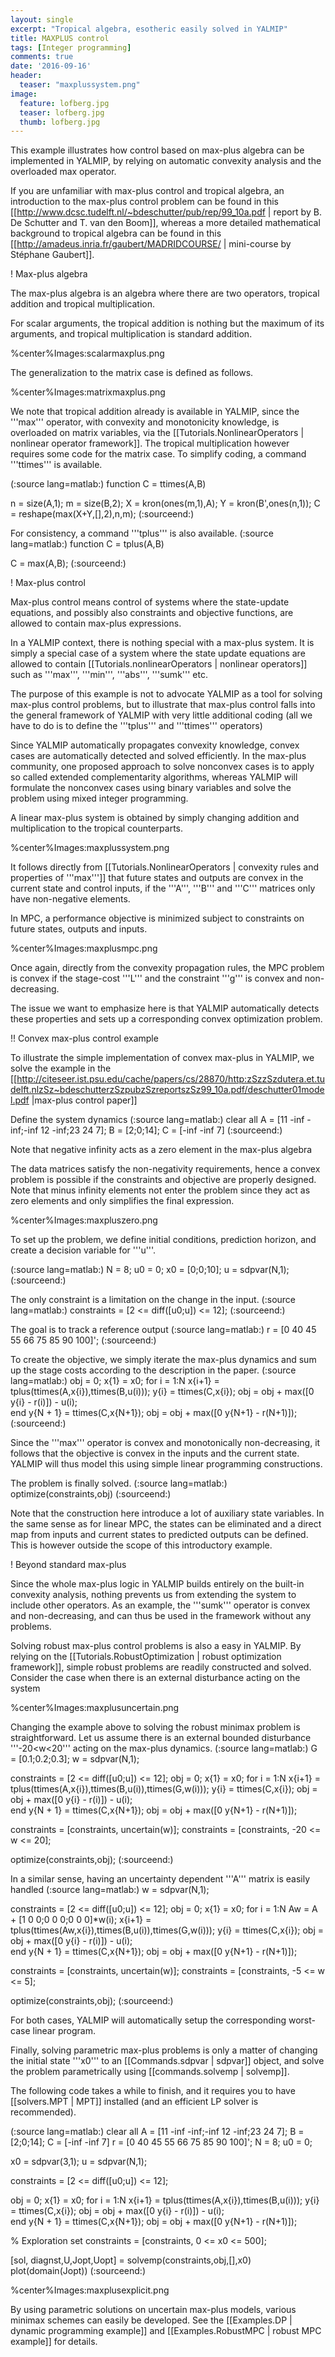 ```yaml
---
layout: single
excerpt: "Tropical algebra, esotheric easily solved in YALMIP"
title: MAXPLUS control
tags: [Integer programming]
comments: true
date: '2016-09-16'
header:
  teaser: "maxplussystem.png"
image:
  feature: lofberg.jpg
  teaser: lofberg.jpg
  thumb: lofberg.jpg
---
```


This example illustrates how control based on max-plus algebra can be implemented in YALMIP, by relying on automatic convexity analysis and the overloaded max operator.

If you are unfamiliar with max-plus control and tropical algebra, an introduction to the max-plus control problem can be found in this [[http://www.dcsc.tudelft.nl/~bdeschutter/pub/rep/99_10a.pdf  | report by B. De Schutter and T. van den Boom]], whereas a more detailed mathematical background to tropical algebra can be found in this [[http://amadeus.inria.fr/gaubert/MADRIDCOURSE/ | mini-course by Stéphane Gaubert]].

! Max-plus algebra

The max-plus algebra is an algebra where there are two operators, tropical addition and tropical multiplication.

For scalar arguments, the tropical addition is nothing but the maximum of its arguments, and tropical multiplication is standard addition.

%center%Images:scalarmaxplus.png

The generalization to the matrix case is defined as follows.

%center%Images:matrixmaxplus.png

We note that tropical addition already is available in YALMIP, since the '''max''' operator, with convexity and monotonicity knowledge, is overloaded on matrix variables, via the [[Tutorials.NonlinearOperators | nonlinear operator framework]]. The tropical multiplication however requires some code for the matrix case. To simplify coding, a command '''ttimes''' is available. 

(:source lang=matlab:)
function C = ttimes(A,B)

n = size(A,1);
m = size(B,2);
X = kron(ones(m,1),A);
Y = kron(B',ones(n,1));
C = reshape(max(X+Y,[],2),n,m);
(:sourceend:) 

For consistency, a command '''tplus''' is also available.
(:source lang=matlab:)
function C = tplus(A,B)

C = max(A,B);
(:sourceend:) 

! Max-plus control

Max-plus control means control of systems where the state-update equations, and possibly also constraints and objective functions, are allowed to contain max-plus expressions.

In a YALMIP context, there is nothing special with a max-plus system. It is simply a special case of a system where the state update equations are allowed to contain [[Tutorials.nonlinearOperators | nonlinear operators]] such as '''max''', '''min''', '''abs''', '''sumk''' etc.

The purpose of this example is not to advocate YALMIP as a tool for solving max-plus control problems, but to illustrate that max-plus control falls into the general framework of YALMIP with very little additional coding (all we have to do is to define the '''tplus''' and '''ttimes''' operators)

Since YALMIP automatically propagates convexity knowledge, convex cases are automatically detected and solved efficiently. In the max-plus community, one proposed approach to solve nonconvex cases is to apply so called extended complementarity algorithms, whereas YALMIP will formulate the nonconvex cases using binary variables and solve the problem using mixed integer programming.

A linear max-plus system is obtained by simply changing addition and multiplication to the tropical counterparts.

%center%Images:maxplussystem.png

It follows directly from [[Tutorials.NonlinearOperators | convexity rules and properties of '''max''']] that future states and outputs are convex in the current state  and control inputs, if the '''A''', '''B''' and '''C''' matrices only have non-negative elements. 

In MPC, a performance objective is minimized subject to constraints on future states, outputs and inputs.

%center%Images:maxplusmpc.png

Once again, directly from the convexity propagation rules, the MPC problem is convex if the stage-cost '''L''' and the constraint '''g''' is convex and non-decreasing. 

The issue we want to emphasize here is that YALMIP automatically detects these properties and sets up a corresponding convex optimization problem.

!! Convex max-plus control example

To illustrate the simple implementation of convex max-plus in YALMIP, we solve the example in the [[http://citeseer.ist.psu.edu/cache/papers/cs/28870/http:zSzzSzdutera.et.tudelft.nlzSz~bdeschutterzSzpubzSzreportszSz99_10a.pdf/deschutter01model.pdf |max-plus control paper]]

Define the system dynamics
(:source lang=matlab:)
clear all
A = [11 -inf -inf;-inf 12 -inf;23 24 7];
B = [2;0;14];
C = [-inf -inf 7]
(:sourceend:) 

Note that negative infinity acts as a zero element in the max-plus algebra

The data matrices satisfy the non-negativity requirements, hence a convex problem is possible if the constraints and objective are properly designed. Note that minus infinity elements not enter the problem since they act as zero elements and only simplifies the final expression.

%center%Images:maxpluszero.png

To set up the problem, we define initial conditions, prediction horizon, and create a decision variable for '''u'''.

(:source lang=matlab:)
N    = 8;
u0   = 0;
x0   = [0;0;10];
u    = sdpvar(N,1);
(:sourceend:) 

The only constraint is a limitation on the change in the input.
(:source lang=matlab:)
constraints = [2 <= diff([u0;u]) <= 12];
(:sourceend:) 

The goal is to track a reference output
(:source lang=matlab:)
r = [0 40 45 55 66 75 85 90 100]';
(:sourceend:) 

To create the objective, we simply iterate the max-plus dynamics and sum up the stage costs according to the description in the paper.
(:source lang=matlab:)
obj = 0;
x{1} = x0;
for i = 1:N
    x{i+1} = tplus(ttimes(A,x{i}),ttimes(B,u(i)));
    y{i} = ttimes(C,x{i});
    obj = obj + max([0 y{i} - r(i)]) - u(i);    
end
y{N + 1} = ttimes(C,x{N+1});
obj = obj + max([0 y{N+1} - r(N+1)]);
(:sourceend:) 

Since the '''max''' operator is convex and monotonically non-decreasing, it follows that the objective is convex in the inputs and the current state. YALMIP will thus model this using simple linear programming constructions.

The problem is finally solved.
(:source lang=matlab:)
optimize(constraints,obj)
(:sourceend:) 

Note that the construction here introduce a lot of auxiliary state variables. In the same sense as for linear MPC, the states can be eliminated and a direct map from inputs and current states to predicted outputs can be defined. This is however outside the scope of this introductory example.

! Beyond standard max-plus

Since the whole max-plus logic in YALMIP builds entirely on the built-in convexity analysis, nothing prevents us from extending the system to include other operators. As an example, the '''sumk''' operator is convex and non-decreasing, and can thus be used in the framework without any problems.

Solving robust max-plus control problems is also a easy in YALMIP. By relying on the [[Tutorials.RobustOptimization |  robust optimization framework]], simple robust problems are readily constructed and solved. Consider the case when there is an external disturbance acting on the system

%center%Images:maxplusuncertain.png

Changing the example above to solving the robust minimax problem is straightforward. Let us assume there is an external bounded disturbance '''-20<w<20''' acting on the max-plus dynamics.
(:source lang=matlab:)
G = [0.1;0.2;0.3];
w = sdpvar(N,1);

constraints = [2 <= diff([u0;u]) <= 12];
obj = 0;
x{1} = x0;
for i = 1:N
    x{i+1} = tplus(ttimes(A,x{i}),ttimes(B,u(i)),ttimes(G,w(i)));
    y{i} = ttimes(C,x{i});
    obj = obj + max([0 y{i} - r(i)]) - u(i);    
end
y{N + 1} = ttimes(C,x{N+1});
obj = obj + max([0 y{N+1} - r(N+1)]);

constraints = [constraints, uncertain(w)];
constraints = [constraints, -20 <= w <= 20];

optimize(constraints,obj);
(:sourceend:)

In a similar sense, having an uncertainty dependent '''A''' matrix is easily handled
(:source lang=matlab:)
w = sdpvar(N,1);

constraints = [2 <= diff([u0;u]) <= 12];
obj = 0;
x{1} = x0;
for i = 1:N
    Aw = A + [1 0 0;0 0 0;0 0 0]*w(i);
    x{i+1} = tplus(ttimes(Aw,x{i}),ttimes(B,u(i)),ttimes(G,w(i)));
    y{i} = ttimes(C,x{i});
    obj = obj + max([0 y{i} - r(i)]) - u(i);    
end
y{N + 1} = ttimes(C,x{N+1});
obj = obj + max([0 y{N+1} - r(N+1)]);

constraints = [constraints, uncertain(w)];
constraints = [constraints, -5 <= w <= 5];

optimize(constraints,obj);
(:sourceend:)

For both cases, YALMIP will automatically setup the corresponding worst-case linear program.

Finally, solving parametric max-plus problems is only a matter of changing the initial state '''x0''' to an [[Commands.sdpvar | sdpvar]] object, and solve the problem parametrically using [[commands.solvemp | solvemp]]. 

The following code takes a while to finish, and it requires you to have [[solvers.MPT | MPT]] installed (and an efficient LP solver is recommended). 

(:source lang=matlab:)
clear all
A = [11 -inf -inf;-inf 12 -inf;23 24 7];
B = [2;0;14];
C = [-inf -inf 7]
r = [0 40 45 55 66 75 85 90 100]';
N    = 8;
u0   = 0;

x0   = sdpvar(3,1);
u    = sdpvar(N,1);

constraints = [2 <= diff([u0;u]) <= 12];

obj = 0;
x{1} = x0;
for i = 1:N
    x{i+1} = tplus(ttimes(A,x{i}),ttimes(B,u(i)));
    y{i} = ttimes(C,x{i});
    obj = obj + max([0 y{i} - r(i)]) - u(i);    
end
y{N + 1} = ttimes(C,x{N+1});
obj = obj + max([0 y{N+1} - r(N+1)]);

% Exploration set
constraints = [constraints, 0 <= x0 <= 500];

[sol, diagnst,U,Jopt,Uopt] = solvemp(constraints,obj,[],x0)
plot(domain(Jopt))
(:sourceend:)

%center%Images:maxplusexplicit.png

By using parametric solutions on uncertain max-plus models, various minimax schemes can easily be developed. See the [[Examples.DP | dynamic programming example]] and [[Examples.RobustMPC | robust MPC example]] for details.
